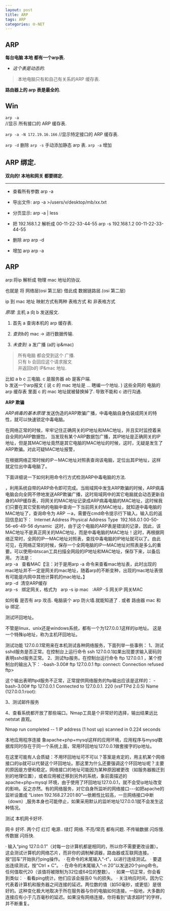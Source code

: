 ```yaml
---
layout: post
title: ARP
tags: ARP
categories: 🌐-NET
---
```

## ARP

**每台电脑  本地 都有一个arp表.**
- *这个表是动态的.*   

> 本地电脑只有和自己有关系的ARP 缓存表.

**路由器上的 arp 表是最全的.**

## Win

`arp -a`  
//显示 所有接口的 ARP 缓存表. 

`arp -a -N 172.19.16.166`
//显示特定接口的 ARP 缓存表.

`arp -d` 删除
`arp -s` 手动添加静态 arp 表.
`arp -a` 增加

## ARP 绑定. 
**双向的!  本地和网关 都要绑定.**

---- -

- 查看所有参数
	arp -a

- 导出文件:
	arp -a >/users/v/desktop/mb/xx.txt


- 分页显示:
	arp -a | less



- 把 192.168.1.2 解析成 00-11-22-33-44-55
	arp -s 192.168.1.2 00-11-22-33-44-55



- 删除 arp
	arp -d

- 增加 arp
	arp -a 



## ARP
arp:将ip 解析成 物理 mac 地址的协议.

也就是 将  网络层(osi 第三层) 借此成   数据链路层.(osi 第二层)

ip 到 mac 地址 映射方式有两种  表格方式 和 非表格方式 

*原理:*
  主机 a 向 b 发送报文. 

1. 首先 a 查询本机的 arp 缓存表.  

01. *查到*b的 mac  → 进行数据传输.  
02. *未查到*: a 发广播 (a的 ip&mac) 
> 所有电脑 都会受到这个 广播.  
> 只有 b 会回应这个请求报文  
> 并返回b的 IP&mac 地址.




比如  a b c 三电脑.   c 是服务器     ab 是客户端.  
b 发送一个arp报文 ( 说 c 的 mac 地址是 … 瞎编一个地址. )   这些全网的 电脑的 arp 缓存表 里面 c 的 mac 地址就被替换掉了. 导致不能和 c 进行沟通.


 




**ARP 欺骗**

*ARP病毒的基本原理*
发送伪造的ARP欺骗广播，中毒电脑自身伪装成网关的特性，就可以快速锁定中毒电脑。


在网络正常的时候，牢牢记住正确网关的IP地址和MAC地址，并且实时监控着来自全网的ARP数据包，
当发现有某个ARP数据包广播，其IP地址是正确网关的IP地址，但是其MAC地址竟然是其它电脑的MAC地址的时候，这时，无疑是发生了ARP欺骗。对此可疑MAC地址报警，

在根据网络正常时候的IP－MAC地址对照表查询该电脑，定位出其IP地址，这样就定位出中毒电脑了。

下面详细说一下如何利用命令行方式检测ARP中毒电脑的方法.　 



，利用系统自带的ARP命令即可完成。当局域网中发生ARP欺骗的时候，ARP病毒电脑会向全网不停地发送ARP欺骗广播，这时局域网中的其它电脑就会动态更新自身的ARP缓存表，将网关的MAC地址记录成ARP病毒电脑的MAC地址，这时候我们只要在其它受影响的电脑中查询一下当前网关的MAC地址，就知道中毒电脑的MAC地址了，查询命令为 ARP －a，需要在cmd命令提示行下输入。输入后的返回信息如下： 
Internet Address Physical Address Type 
192.168.0.1 00-50-56-e6-49-56 dynamic 
这时，由于这个电脑的ARP表是错误的记录，因此，该MAC地址不是真正网关的MAC地址，而是中毒电脑的MAC地址！这时，再根据网络正常时，全网的IP—MAC地址对照表，查找中毒电脑的IP地址就可以了。由此可见，在网络正常的时候，保存一个全网电脑的IP—MAC地址对照表是多么的重要。可以使用nbtscan工具扫描全网段的IP地址和MAC地址，保存下来，以备后用。 方法是：  
arp -a   查看MAC【注：对于是用arp -a 命令来查看mac地址表，此时出现的mac地址并不一定是网关的mac地址，随着arp的不断变种，出现的mac地址表很有可能是内网中其他计算机的mac地址。】  
arp -d  清空ARP缓存    
arp -s   绑定网关，格式为   arp -s ip mac   :ARP -S 网关IP 网关MAC




如何看 是否有 arp 攻击.    电脑装个 arp 防火墙.就能知道了 . 或者 路由器 mac 和 ip 绑定.



测试环回地址。

不管是linux、unix还是windows系统，都有一个为127.0.0.1这样的ip地址。
这是一个特殊ip地址，称为主机环回地址。

测试功能
127.0.0.1常用来在本机测试各种网络服务，下面列举一些事例：
1、测试sshd服务是否正常。在控制台上运行命令 ssh 127.0.0.1如果出现要求输入密码则表明sshd服务正常。
2、测试ftp服务。在控制台运行命令 ftp 127.0.0.1 ，某个控制台的输出入下：
-bash-3.00# ftp 127.0.0.1
ftp: connect: Connection refused
ftp\> 

这个输出表明ftpd服务不正常，正常提供网络服务的ftp输出应该是这样的：
-bash-3.00# ftp 127.0.0.1
Connected to 127.0.0.1.
220 (vsFTPd 2.0.5)
Name (127.0.0.1:root): 

3、测试邮件服务

4、查看系统都开放了那些端口。Nmap工具是个非常好的选择，输出结果远比netstat 直观。

Nmap run completed -- 1 IP address (1 host up) scanned in 0.224 seconds 


本地应用程序连接
象apache+php+mysql这样的应用环境，应用程序与mysql数据库同时存在于同一个系统上面，常用环回地址127.0.0.1做套接字的ip地址。


在这里可能有人会质疑：不用环回地址可不可以？答案是肯定的，用主机某个网络接口的ip就可以代替这个环回地址。那这里为什么还要强调这个环回地址呢？主要的原因是方便和稳定。网络接口的地址可能因为某种原因被更改（如服务器搬迁到别的地理位置），或者应用被迁移到另外的系统，象前面描述的apache+php+mysql 环境，由于使用了环回地址127.0.0.1，就不会受ip地址改变的影响，反之亦然。有的网络服务，对它自身所监听的网络接口---如把apache的监听设置成 “Listen 192.168.27.201:80”—依赖性比较高，一旦网络接口中断（down）,服务本身也可能停止，如果采用默认的监听地址127.0.0.1就不会发生这种情况。





测试  本机网卡好坏.


网卡 好坏.   两个灯  红灯 电源..  绿灯 网络.  不亮/常亮  都有问题.  不传输数据  闪烁慢. 传数据 闪烁快.






·	输入“ping 127.0.0.1”（对每一台计算机都是相同的，所以你不需要更改设置）。这会测试计算机的网络芯片，而非你的调制解调器，路由器或互联网连接。
·	按“回车”开始执行ping操作。
·	在命令的末尾输入“-t”，以进行连续测试。
·	要退出连续测试，按“Ctrl + C”。
·	在命令的末尾输入“-n 20”以发送20个ping命令。任何值取代20（该值将被限制为32位或64位的整数）。
·	如果一切正常，你会看到类似：
·	看看ping统计。他们应该会报告0 ％的损失。
·	关注响应时间，因为它代表着计算机和服务器之间连接的延迟。两位数的值（如50毫秒，或更低）是很好的。这种变化极大地取决于所在服务器与你的电脑如何连接。一般地，大多数的连接应有小于几百毫秒的延迟。如果没有网络连接，你将看到“请求超时”的字样，并不断重复。




















































